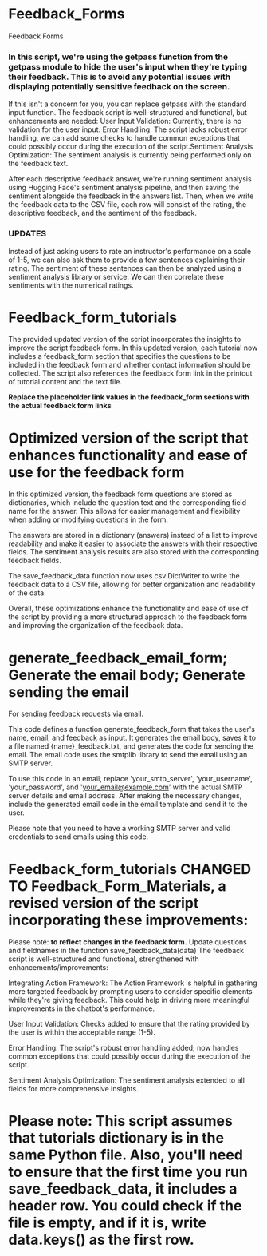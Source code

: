 # Feedback_Forms
Feedback Forms
### In this script, we're using the getpass function from the getpass module to hide the user's input when they're typing their feedback. This is to avoid any potential issues with displaying potentially sensitive feedback on the screen. 
If this isn't a concern for you, you can replace getpass with the standard input function.
The feedback script is well-structured and functional, but enhancements are needed: User Input Validation: Currently, there is no validation for the user input. Error Handling: The script lacks robust error handling, we can add some checks to handle common exceptions that could possibly occur during the execution of the script.Sentiment Analysis Optimization: The sentiment analysis is currently being performed only on the feedback text. 

After each descriptive feedback answer, we're running sentiment analysis using Hugging Face's sentiment analysis pipeline, and then saving the sentiment alongside the feedback in the answers list. Then, when we write the feedback data to the CSV file, each row will consist of the rating, the descriptive feedback, and the sentiment of the feedback.
 ### UPDATES
Instead of just asking users to rate an instructor's performance on a scale of 1-5, we can also ask them to provide a few sentences explaining their rating. The sentiment of these sentences can then be analyzed using a sentiment analysis library or service. We can then correlate these sentiments with the numerical ratings.
#  Feedback_form_tutorials

The provided updated version of the script incorporates the insights to improve the script feedback form. In this updated version, each tutorial now includes a feedback_form section that specifies the questions to be included in the feedback form and whether contact information should be collected. The script also references the feedback form link in the printout of tutorial content and the text file.

**Replace the placeholder link values in the feedback_form sections with the actual feedback form links**


# Optimized version of the script that enhances functionality and ease of use for the feedback form
In this optimized version, the feedback form questions are stored as dictionaries, which include the question text and the corresponding field name for the answer. This allows for easier management and flexibility when adding or modifying questions in the form.

The answers are stored in a dictionary (answers) instead of a list to improve readability and make it easier to associate the answers with their respective fields. The sentiment analysis results are also stored with the corresponding feedback fields.

The save_feedback_data function now uses csv.DictWriter to write the feedback data to a CSV file, allowing for better organization and readability of the data.

Overall, these optimizations enhance the functionality and ease of use of the script by providing a more structured approach to the feedback form and improving the organization of the feedback data.

# generate_feedback_email_form; Generate the email body; Generate sending the email  
 For sending feedback requests via email.

This code defines a function generate_feedback_form that takes the user's name, email, and feedback as input. It generates the email body, saves it to a file named {name}_feedback.txt, and generates the code for sending the email. The email code uses the smtplib library to send the email using an SMTP server.

To use this code in an email, replace 'your_smtp_server', 'your_username', 'your_password', and 'your_email@example.com' with the actual SMTP server details and email address. After making the necessary changes, include the generated email code in the email template and send it to the user.

Please note that you need to have a working SMTP server and valid credentials to send emails using this code.

# Feedback_form_tutorials CHANGED TO Feedback_Form_Materials, a revised version of the script incorporating these improvements: 
Please note: **to reflect changes in the feedback form.** Update questions and fieldnames in the function save_feedback_data(data) 
The feedback script is well-structured and functional, strengthened with enhancements/improvements:

Integrating Action Framework: The Action Framework is helpful in gathering more targeted feedback by prompting users to consider specific elements while they're giving feedback. This could help in driving more meaningful improvements in the chatbot's performance.

User Input Validation: Checks added to ensure that the rating provided by the user is within the acceptable range (1-5).

Error Handling: The script's robust error handling added; now handles common exceptions that could possibly occur during the execution of the script.

Sentiment Analysis Optimization: The sentiment analysis extended to all fields for more comprehensive insights.


# Please note: This script assumes that tutorials dictionary is in the same Python file. Also, you'll need to ensure that the first time you run save_feedback_data, it includes a header row. You could check if the file is empty, and if it is, write data.keys() as the first row.

